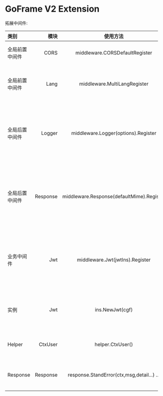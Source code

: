 # GoFrame V2 Extension

拓展中间件: 


  | 类别       |       模块 |                    使用方法                    |                          说明                           |
  |:---------|---------:|:------------------------------------------:|:-----------------------------------------------------:|
  | 全局前置中间件  |     CORS |       middleware.CORSDefaultRegister       |                      默认的CORS跨域配置                      |
  | 全局前置中间件  |     Lang |        middleware.MultiLangRegister        |                  多语言，指定默认语言，从请求头读取语言                  |
  | 全局后置中间件  |   Logger |    middleware.Logger(options).Register     |           业务、错误日志（主要解决框架业务错误和系统错误没有区分开的问题）            |
  | 全局后置中间件  | Response | middleware.Response(defaultMime).Register  |        规范路由自适应数据输出，支持JSON、XML、HTML和Custom 自定义         |
  | 业务中间件    |      Jwt |      middleware.Jwt(jwtIns).Register       |           通过规范路由自动验证Token，支持声明免验、Redis吊销验证            |
  | 实例       |      Jwt |              ins.NewJwt(cgf)               | 支持 Validate / ParseRaw / Publish / IsRevoked / Revoke |
  | Helper   |  CtxUser |              helper.CtxUser()              |              支持 请求上下文 Get / Set    用户信息               |
  | Response | Response | response.StandError(ctx,msg,detail...) ... |                     内置错误封装等返回信息定义                     |

[//]: # (  | 全局前置中间件 |  Traffic |       middleware.Traffic&#40;&#41;.Regsiter        |                    接口速率和配额管理                      |)
